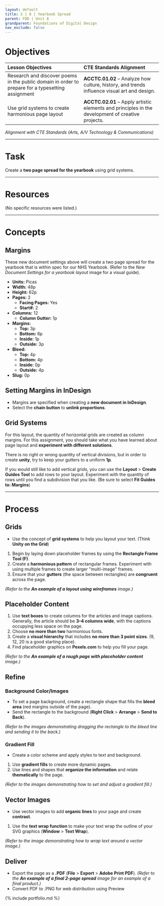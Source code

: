 ```yaml
---
layout: default
title: S | 8 | Yearbook Spread
parent: FDD | Unit 8
grandparent: Foundations of Digital Design
nav_exclude: false
---
```


# Objectives

| Lesson Objectives | CTE Standards Alignment |
| :--- | :--- |
| Research and discover poems in the public domain in order to prepare for a typesetting assignment | **ACCTC.01.02** – Analyze how culture, history, and trends influence visual art and design. |
| Use grid systems to create harmonious page layout | **ACCTC.02.01** – Apply artistic elements and principles in the development of creative projects. |

*Alignment with CTE Standards (Arts, A/V Technology & Communications)*

---

# Task

Create a **two page spread for the yearbook** using grid systems.

---

# Resources

(No specific resources were listed.)

---

# Concepts

## Margins

These new document settings above will create a two page spread for the yearbook that is within spec for our NHS Yearbook. (Refer to the *New Document Settings for a yearbook layout* image for a visual guide).

* **Units:** Picas
* **Width:** 48p
* **Height:** 62p
* **Pages:** 2
    * **Facing Pages:** Yes
    * **Start\#:** 2
* **Columns:** 12
    * **Column Gutter:** 1p
* **Margins:**
    * **Top:** 3p
    * **Bottom:** 6p
    * **Inside:** 1p
    * **Outside:** 3p
* **Bleed:**
    * **Top:** 4p
    * **Bottom:** 4p
    * **Inside:** 0p
    * **Outside:** 4p
* **Slug:** 0p

## Setting Margins in InDesign

* Margins are specified when creating a **new document in InDesign**.
* Select the **chain button** to **unlink proportions**.

## Grid Systems

For this layout, the quantity of horizontal grids are created as column margins. For this assignment, you should take what you have learned about page layout and **experiment with different solutions**.

There is no right or wrong quantity of vertical divisions, but in order to create **unity**, try to keep your gutters to a uniform **1p**.

If you would still like to add vertical grids, you can use the **Layout** > **Create Guides Tool** to add rows to your layout. Experiment with the quantity of rows until you find a subdivision that you like. (Be sure to select **Fit Guides to: Margins**)

---

# Process

## Grids

* Use the concept of **grid systems** to help you layout your text. (Think **Unity on the Grid**)
1.  Begin by laying down placeholder frames by using the **Rectangle Frame Tool (F)**.
2.  Create a **harmonious pattern** of rectangular frames. Experiment with using multiple frames to create larger "multi-image" frames.
3.  Ensure that your **gutters** (the space between rectangles) are **congruent** across the page.

*(Refer to the **An example of a layout using wireframes** image.)*

## Placeholder Content

1.  Use **text boxes** to create columns for the articles and image captions. Generally, the article should be **3–4 columns wide**, with the captions occupying less space on the page.
2.  Choose **no more than two** harmonious fonts.
3.  Create a **visual hierarchy** that includes **no more than 3 point sizes**. (9, 12, 20 is a good starting place).
4.  Find placeholder graphics on **Pexels.com** to help you fill your page.

*(Refer to the **An example of a rough page with placeholder content** image.)*

## Refine

### Background Color/Images

* To set a page background, create a rectangle shape that fills the **bleed area** (red margins outside of the page).
* Send the rectangle to the background (**Right Click** > **Arrange** > **Send to Back**).

*(Refer to the images demonstrating dragging the rectangle to the bleed line and sending it to the back.)*

### Gradient Fill

* Create a color scheme and apply styles to text and background.
1.  Use **gradient fills** to create more dynamic pages.
2.  Use lines and shapes that **organize the information** and relate **thematically** to the page.

*(Refer to the images demonstrating how to set and adjust a gradient fill.)*

## Vector Images

* Use vector images to add **organic lines** to your page and create **contrast**.
1.  Use the **text wrap function** to make your text wrap the outline of your SVG graphics (**Window** > **Text Wrap**).

*(Refer to the image demonstrating how to wrap text around a vector image.)*

## Deliver

* Export the page as a **.PDF** (**File** > **Export** > **Adobe Print PDF**).
*(Refer to the **An example of a final 2-page spread** image for an example of a final product.)*
* Convert PDF to .PNG for web distribution using Preview

{% include portfolio.md %}